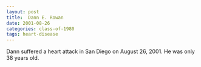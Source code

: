 ```yaml
---
layout: post
title:  Dann E. Rowan
date: 2001-08-26
categories: class-of-1980
tags: heart-disease
---
```

Dann suffered a heart attack in San Diego on August 26, 2001. He was only 38 years old.
